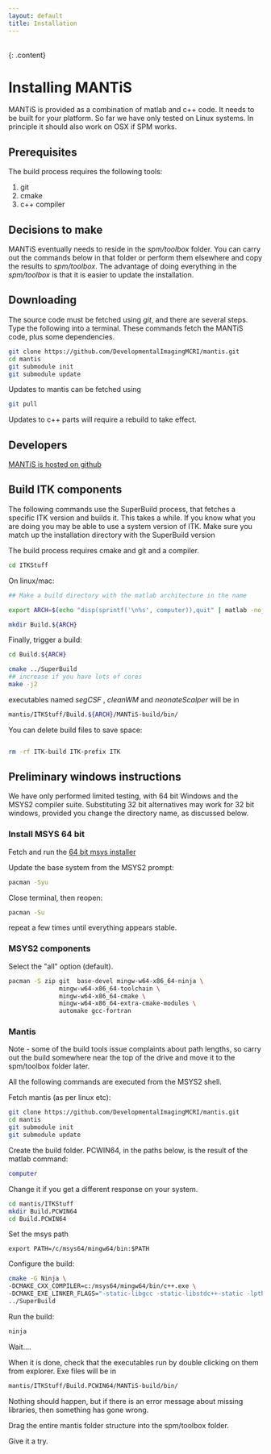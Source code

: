 ```yaml
---
layout: default
title: Installation
---
```

<br>
{: .content}

# Installing MANTiS
MANTiS is provided as a combination of matlab and c++ code. It needs to be built for your
platform. So far we have only tested on Linux systems. In principle it should also work
on OSX if SPM works.

## Prerequisites
The build process requires the following tools:

1. git
1. cmake
1. c++ compiler

## Decisions to make
MANTiS eventually needs to reside in the _spm/toolbox_ folder. You can carry out the commands
below in that folder or perform them elsewhere and copy the results to _spm/toolbox_. The 
advantage of doing everything in the _spm/toolbox_ is that it is easier to update the installation.

## Downloading
The source code must be fetched using _git_, and there are several steps. Type the following into
a terminal. These commands fetch the MANTiS code, plus some dependencies.

``` bash
git clone https://github.com/DevelopmentalImagingMCRI/mantis.git
cd mantis
git submodule init
git submodule update
```

Updates to mantis can be fetched using

``` bash
git pull
```

Updates to c++ parts will require a rebuild to take effect.

## Developers

[MANTiS is hosted on github](https://github.com/DevelopmentalImagingMCRI/mantis)

## Build ITK components
The following commands use the SuperBuild process, that fetches a
specific ITK version and builds it. This takes a while. If you know
what you are doing you may be able to use a system version of
ITK. Make sure you match up the installation directory with the
SuperBuild version

The build process requires cmake and git and a compiler.

``` bash
cd ITKStuff
```

On linux/mac:

``` bash
## Make a build directory with the matlab architecture in the name

export ARCH=$(echo "disp(sprintf('\n%s', computer)),quit" | matlab -nojvm -nodesktop -nosplash |tail -1)

mkdir Build.${ARCH} 
```

Finally, trigger a build:

``` bash
cd Build.${ARCH}

cmake ../SuperBuild
## increase if you have lots of cores
make -j2
```

executables named _segCSF_ , _cleanWM_ and _neonateScalper_ will be in

``` bash
mantis/ITKStuff/Build.${ARCH}/MANTiS-build/bin/
```

You can delete build files to save space:

``` bash

rm -rf ITK-build ITK-prefix ITK

```

## Preliminary windows instructions

We have only performed limited testing, with 64 bit Windows and the MSYS2 compiler
suite. Substituting 32 bit alternatives may work for 32 bit windows, provided you change the directory
name, as discussed below.

### Install MSYS 64 bit

Fetch and run the [64 bit msys installer](http://www.msys2.org)

Update the base system from the MSYS2 prompt:

``` bash
pacman -Syu
```

Close terminal, then reopen:

``` bash
pacman -Su
```

repeat a few times until everything appears stable.
### MSYS2 components

Select the "all" option (default).

``` bash
pacman -S zip git  base-devel mingw-w64-x86_64-ninja \
              mingw-w64-x86_64-toolchain \
              mingw-w64-x86_64-cmake \
              mingw-w64-x86_64-extra-cmake-modules \
              automake gcc-fortran


```

### Mantis

Note - some of the build tools issue complaints about path lengths, so carry out the build 
somewhere near the top of the drive and move it to the spm/toolbox folder later.

All the following commands are executed from the MSYS2 shell.

Fetch mantis (as per linux etc):

``` bash
git clone https://github.com/DevelopmentalImagingMCRI/mantis.git
cd mantis
git submodule init
git submodule update
```

Create the build folder. PCWIN64, in the paths below, is the result of the matlab command:
```matlab
computer
```
Change it if you get a different response on your system.
```bash
cd mantis/ITKStuff
mkdir Build.PCWIN64
cd Build.PCWIN64
```
Set the msys path

```
export PATH=/c/msys64/mingw64/bin:$PATH
```

Configure the build:

```bash
cmake -G Ninja \
-DCMAKE_CXX_COMPILER=c:/msys64/mingw64/bin/c++.exe \
-DCMAKE_EXE_LINKER_FLAGS="-static-libgcc -static-libstdc++-static -lpthread"  \
../SuperBuild
```
Run the build:
```bash
ninja
```

Wait....

When it is done, check that the executables run by double clicking on
them from explorer. Exe files will be in 
```bash
mantis/ITKStuff/Build.PCWIN64/MANTiS-build/bin/
```
Nothing should happen, but if there is an error
message about missing libraries, then something has gone wrong.

Drag the entire mantis folder structure into the spm/toolbox folder.

Give it a try.